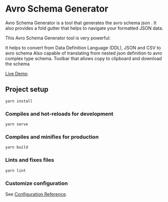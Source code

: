 # Avro Schema Generator 

 Avro Schema Generator is a tool that generates the avro schema json . It also provides a fold gutter that helps to navigate your formatted JSON data.

This Avro Schema Generator tool is very powerful:

It helps to convert from Data Definition Language (DDL), JSON and CSV to avro schema
Also capable of translating from nested json definition to avro complex type schema.
Toolbar that allows copy to clipboard and download the schema

[Live Demo](https://avroschema.com/).

## Project setup
```
yarn install
```

### Compiles and hot-reloads for development
```
yarn serve
```

### Compiles and minifies for production
```
yarn build
```

### Lints and fixes files
```
yarn lint
```

### Customize configuration
See [Configuration Reference](https://cli.vuejs.org/config/).
